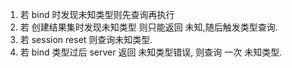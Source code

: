1. 若 bind 时发现未知类型则先查询再执行
2. 若 创建结果集时发现未知类型 则只能返回 未知,随后触发类型查询.
3. 若 session reset 则查询未知类型.
4. 若 bind 类型过后 server 返回 未知类型错误, 则查询 一次 未知类型.

